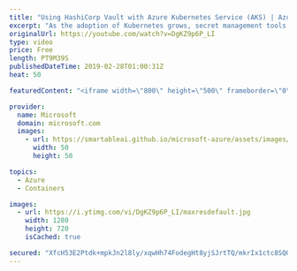 ```yaml
---
title: "Using HashiCorp Vault with Azure Kubernetes Service (AKS) | Azure Friday"
excerpt: "As the adoption of Kubernetes grows, secret management tools must integrate well with Kubernetes so that the sensitive data can be protected in the containerized world. On this episode, Yoko Hakuna demonstrates the HashiCorp Vault's Kubernetes auth method for identifying the validity of containers requesting"
originalUrl: https://youtube.com/watch?v=DgKZ9p6P_LI
type: video
price: Free
length: PT9M39S
publishedDateTime: 2019-02-28T01:00:31Z
heat: 50

featuredContent: "<iframe width=\"800\" height=\"500\" frameborder=\"0\" src=\"https://www.youtube.com/embed/DgKZ9p6P_LI\" allow=\"accelerometer; autoplay; encrypted-media; gyroscope; picture-in-picture\" allowfullscreen></iframe>"

provider:
  name: Microsoft
  domain: microsoft.com
  images:
    - url: https://smartableai.github.io/microsoft-azure/assets/images/organizations/microsoft.com-50x50.jpg
      width: 50
      height: 50

topics:
  - Azure
  - Containers

images:
  - url: https://i.ytimg.com/vi/DgKZ9p6P_LI/maxresdefault.jpg
    width: 1280
    height: 720
    isCached: true

secured: "XfcH53E2Ptdk+mpkJn2l8ly/xqwHh74FodegHt8yjSJrtTQ/mkrIx1ctc8SQOaYcE60a7iN/8ggLX56JD9EMCwto33uhSVhpU8YFlRb5rJPcEqnBjWo7w66xzbQmy6DCSrfSLNxuVoGcL85MF9MadADhlDZx4qboLesBvx9gvT4uejdR86RqQylWgDX+6oWZzdqzROXx946x5gGZ1zUW7uXCmSDumtt8x8UeBJptmaO0GD8vcboySSqVZm8ZRpBViVQ9LVFjrRNy7GgyFBCbNm6Vcp+r2hV01NZS8TlwA07CfN92y0Ku5sVwhdpBiiqMOTk1uzpwEZELADmAhcPzVo3LynTAZ/gDomS9Eg33X90SLs3fgBsu0scQHmcqTnR3BuoVHD235ma9muYqDnBwwjg/u8MOBvr3HXHG2khoJG4=;t+U6/7HvrSLdqoI86YX8xg=="
---
```


